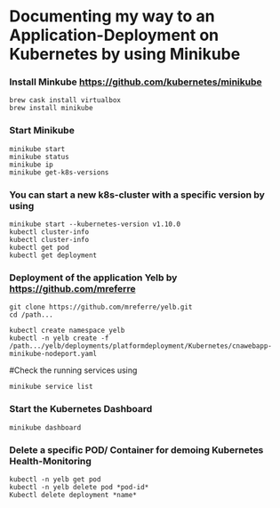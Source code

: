 # Documenting my way to an Application-Deployment on Kubernetes by using Minikube

### Install Minkube https://github.com/kubernetes/minikube
```
brew cask install virtualbox
brew install minikube
```
### Start Minikube
```
minikube start
minikube status
minikube ip
minikube get-k8s-versions
```

### You can start a new k8s-cluster with a specific version by using
```
minikube start --kubernetes-version v1.10.0
kubectl cluster-info
kubectl cluster-info
kubectl get pod
kubectl get deployment
```

### Deployment of the application Yelb by https://github.com/mreferre
```
git clone https://github.com/mreferre/yelb.git
cd /path...
```
```
kubectl create namespace yelb
kubectl -n yelb create -f /path.../yelb/deployments/platformdeployment/Kubernetes/cnawebapp-minikube-nodeport.yaml
```
#Check the running services using
```
minikube service list
```
### Start the Kubernetes Dashboard
```
minikube dashboard
```
### Delete a specific POD/ Container for demoing Kubernetes Health-Monitoring
```
kubectl -n yelb get pod
kubectl -n yelb delete pod *pod-id*
Kubectl delete deployment *name*
```
